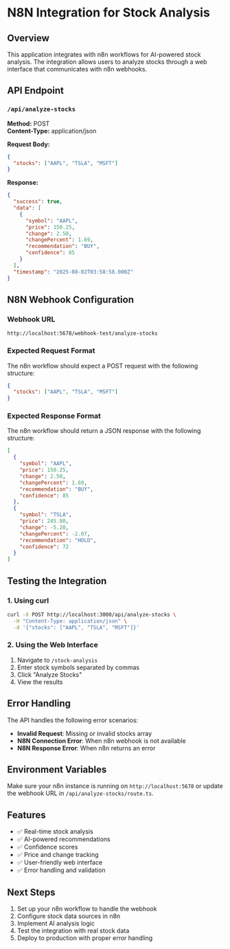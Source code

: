 # N8N Integration for Stock Analysis

## Overview

This application integrates with n8n workflows for AI-powered stock analysis. The integration allows users to analyze stocks through a web interface that communicates with n8n webhooks.

## API Endpoint

### `/api/analyze-stocks`

**Method:** POST  
**Content-Type:** application/json

**Request Body:**
```json
{
  "stocks": ["AAPL", "TSLA", "MSFT"]
}
```

**Response:**
```json
{
  "success": true,
  "data": [
    {
      "symbol": "AAPL",
      "price": 150.25,
      "change": 2.50,
      "changePercent": 1.69,
      "recommendation": "BUY",
      "confidence": 85
    }
  ],
  "timestamp": "2025-08-02T03:58:58.000Z"
}
```

## N8N Webhook Configuration

### Webhook URL
```
http://localhost:5678/webhook-test/analyze-stocks
```

### Expected Request Format
The n8n workflow should expect a POST request with the following structure:
```json
{
  "stocks": ["AAPL", "TSLA", "MSFT"]
}
```

### Expected Response Format
The n8n workflow should return a JSON response with the following structure:
```json
[
  {
    "symbol": "AAPL",
    "price": 150.25,
    "change": 2.50,
    "changePercent": 1.69,
    "recommendation": "BUY",
    "confidence": 85
  },
  {
    "symbol": "TSLA",
    "price": 245.80,
    "change": -5.20,
    "changePercent": -2.07,
    "recommendation": "HOLD",
    "confidence": 72
  }
]
```

## Testing the Integration

### 1. Using curl
```bash
curl -X POST http://localhost:3000/api/analyze-stocks \
  -H "Content-Type: application/json" \
  -d '{"stocks": ["AAPL", "TSLA", "MSFT"]}'
```

### 2. Using the Web Interface
1. Navigate to `/stock-analysis`
2. Enter stock symbols separated by commas
3. Click "Analyze Stocks"
4. View the results

## Error Handling

The API handles the following error scenarios:

- **Invalid Request**: Missing or invalid stocks array
- **N8N Connection Error**: When n8n webhook is not available
- **N8N Response Error**: When n8n returns an error

## Environment Variables

Make sure your n8n instance is running on `http://localhost:5678` or update the webhook URL in `/api/analyze-stocks/route.ts`.

## Features

- ✅ Real-time stock analysis
- ✅ AI-powered recommendations
- ✅ Confidence scores
- ✅ Price and change tracking
- ✅ User-friendly web interface
- ✅ Error handling and validation

## Next Steps

1. Set up your n8n workflow to handle the webhook
2. Configure stock data sources in n8n
3. Implement AI analysis logic
4. Test the integration with real stock data
5. Deploy to production with proper error handling 